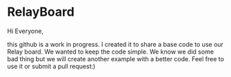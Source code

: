 # RelayBoard

Hi Everyone,

this github is a work in progress. I created it to share a base code to use our Relay board.
We wanted to keep the code simple. We know we did some bad thing but we will create another example with a better code.
Feel free to use it or submit a pull request:)


